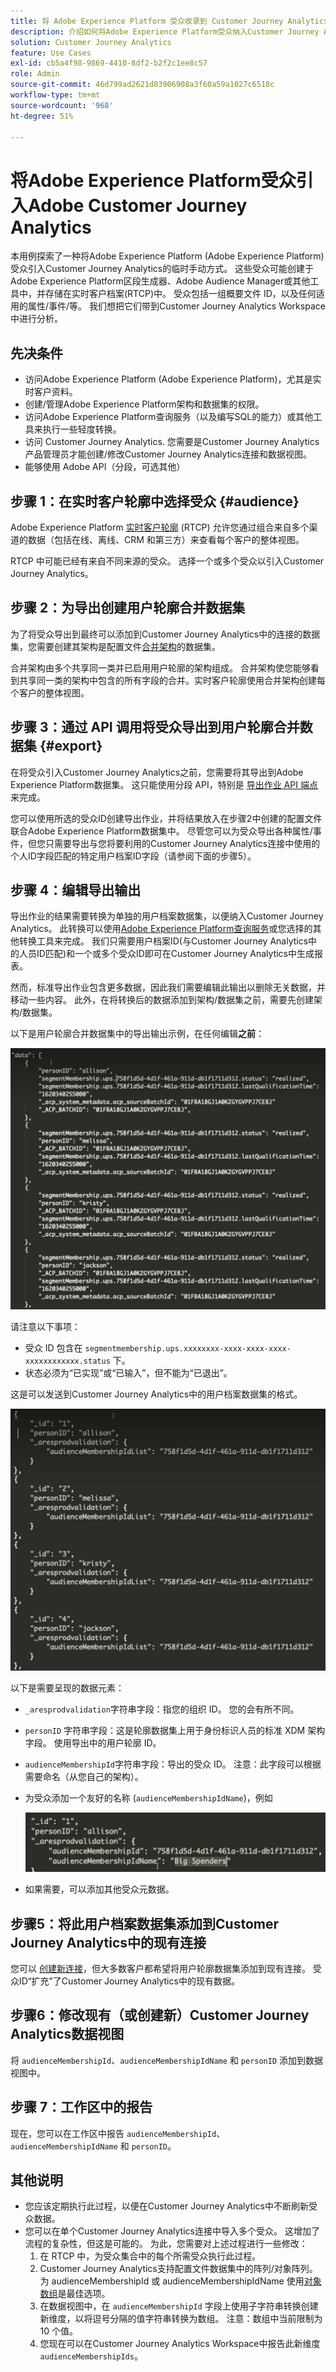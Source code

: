 ```yaml
---
title: 将 Adobe Experience Platform 受众收录到 Customer Journey Analytics
description: 介绍如何将Adobe Experience Platform受众纳入Customer Journey Analytics以进行进一步分析。
solution: Customer Journey Analytics
feature: Use Cases
exl-id: cb5a4f98-9869-4410-8df2-b2f2c1ee8c57
role: Admin
source-git-commit: 46d799ad2621d83906908a3f60a59a1027c6518c
workflow-type: tm+mt
source-wordcount: '968'
ht-degree: 51%

---
```


# 将Adobe Experience Platform受众引入Adobe Customer Journey Analytics

本用例探索了一种将Adobe Experience Platform (Adobe Experience Platform)受众引入Customer Journey Analytics的临时手动方式。 这些受众可能创建于Adobe Experience Platform区段生成器、Adobe Audience Manager或其他工具中，并存储在实时客户档案(RTCP)中。 受众包括一组概要文件 ID，以及任何适用的属性/事件/等。 我们想把它们带到Customer Journey Analytics Workspace中进行分析。

## 先决条件

* 访问Adobe Experience Platform (Adobe Experience Platform)，尤其是实时客户资料。
* 创建/管理Adobe Experience Platform架构和数据集的权限。
* 访问Adobe Experience Platform查询服务（以及编写SQL的能力）或其他工具来执行一些轻度转换。
* 访问 Customer Journey Analytics. 您需要是Customer Journey Analytics产品管理员才能创建/修改Customer Journey Analytics连接和数据视图。
* 能够使用 Adobe API（分段，可选其他）

## 步骤 1：在实时客户轮廓中选择受众 {#audience}

Adobe Experience Platform [实时客户轮廓](https://experienceleague.adobe.com/docs/experience-platform/profile/home.html?lang=zh-hans) (RTCP) 允许您通过组合来自多个渠道的数据（包括在线、离线、CRM 和第三方）来查看每个客户的整体视图。

RTCP 中可能已经有来自不同来源的受众。 选择一个或多个受众以引入Customer Journey Analytics。

## 步骤 2：为导出创建用户轮廓合并数据集

为了将受众导出到最终可以添加到Customer Journey Analytics中的连接的数据集，您需要创建其架构是配置文件[合并架构](https://experienceleague.adobe.com/docs/experience-platform/profile/union-schemas/union-schema.html?lang=zh-Hans#understanding-union-schemas)的数据集。

合并架构由多个共享同一类并已启用用户轮廓的架构组成。 合并架构使您能够看到共享同一类的架构中包含的所有字段的合并。实时客户轮廓使用合并架构创建每个客户的整体视图。

## 步骤 3：通过 API 调用将受众导出到用户轮廓合并数据集 {#export}

在将受众引入Customer Journey Analytics之前，您需要将其导出到Adobe Experience Platform数据集。 这只能使用分段 API，特别是 [导出作业 API 端点](https://experienceleague.adobe.com/docs/experience-platform/segmentation/api/export-jobs.html?lang=zh-Hans)来完成。

您可以使用所选的受众ID创建导出作业，并将结果放入在步骤2中创建的配置文件联合Adobe Experience Platform数据集中。 尽管您可以为受众导出各种属性/事件，但您只需要导出与您将要利用的Customer Journey Analytics连接中使用的个人ID字段匹配的特定用户档案ID字段（请参阅下面的步骤5）。

## 步骤 4：编辑导出输出

导出作业的结果需要转换为单独的用户档案数据集，以便纳入Customer Journey Analytics。  此转换可以使用[Adobe Experience Platform查询服务](https://experienceleague.adobe.com/docs/experience-platform/query/home.html?lang=zh-hans)或您选择的其他转换工具来完成。 我们只需要用户档案ID(与Customer Journey Analytics中的人员ID匹配)和一个或多个受众ID即可在Customer Journey Analytics中生成报表。

然而，标准导出作业包含更多数据，因此我们需要编辑此输出以删除无关数据，并移动一些内容。  此外，在将转换后的数据添加到架构/数据集之前，需要先创建架构/数据集。

以下是用户轮廓合并数据集中的导出输出示例，在任何编辑&#x200B;**之前**：

![未编辑输出](../assets/export-unedited.png)

请注意以下事项：

* 受众 ID 包含在 `segmentmembership.ups.xxxxxxxx-xxxx-xxxx-xxxx-xxxxxxxxxxxx.status` 下。
* 状态必须为“已实现”或“已输入”，但不能为“已退出”。

这是可以发送到Customer Journey Analytics中的用户档案数据集的格式。

![已编辑输出](../assets/export-edited.png)

以下是需要呈现的数据元素：

* `_aresprodvalidation`字符串字段：指您的组织 ID。 您的会有所不同。
* `personID` 字符串字段：这是轮廓数据集上用于身份标识人员的标准 XDM 架构字段。 使用导出中的用户轮廓 ID。
* `audienceMembershipId`字符串字段：导出的受众 ID。  注意：此字段可以根据需要命名（从您自己的架构）。
* 为受众添加一个友好的名称 (`audienceMembershipIdName`)，例如

  ![友好的受众名称](../assets/audience-name.png)

* 如果需要，可以添加其他受众元数据。

## 步骤5：将此用户档案数据集添加到Customer Journey Analytics中的现有连接

您可以 [创建新连接](/help/connections/create-connection.md)，但大多数客户都希望将用户轮廓数据集添加到现有连接。 受众ID“扩充”了Customer Journey Analytics中的现有数据。

## 步骤6：修改现有（或创建新）Customer Journey Analytics数据视图

将 `audienceMembershipId`、`audienceMembershipIdName` 和 `personID` 添加到数据视图中。

## 步骤 7：工作区中的报告

现在，您可以在工作区中报告 `audienceMembershipId`、`audienceMembershipIdName` 和 `personID`。

## 其他说明

* 您应该定期执行此过程，以便在Customer Journey Analytics中不断刷新受众数据。
* 您可以在单个Customer Journey Analytics连接中导入多个受众。 这增加了流程的复杂性，但这是可能的。 为此，您需要对上述过程进行一些修改：
   1. 在 RTCP 中，为受众集合中的每个所需受众执行此过程。
   1. Customer Journey Analytics支持配置文件数据集中的阵列/对象阵列。 为 audienceMembershipId 或 audienceMembershipIdName 使用[对象数组](https://experienceleague.adobe.com/docs/analytics-platform/using/cja-usecases/complex-data/object-arrays.html?lang=zh-Hans)是最佳选项。
   1. 在数据视图中，在 `audienceMembershipId` 字段上使用子字符串转换创建新维度，以将逗号分隔的值字符串转换为数组。 注意：数组中当前限制为 10 个值。
   1. 您现在可以在Customer Journey Analytics Workspace中报告此新维度`audienceMembershipIds`。
